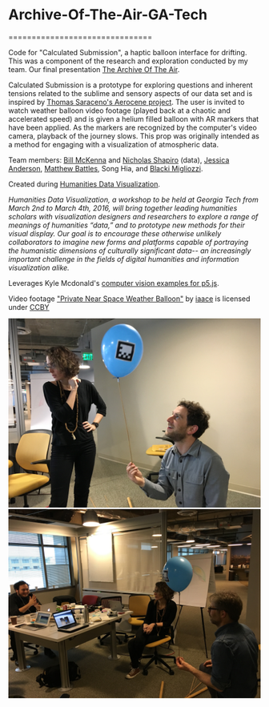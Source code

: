 # Archive-Of-The-Air-GA-Tech
===============================

Code for "Calculated Submission", a haptic balloon interface for drifting. This was a component of the research and exploration conducted by my team. Our final presentation <a href="https://github.com/SongHia/Archive-Of-The-Air-GA-Tech/blob/master/presentation.pdf">The Archive Of The Air</a>.

Calculated Submission is a prototype for exploring questions and inherent tensions related to the sublime and sensory aspects of our data set and is inspired by <a href="http://www.aerocene.com/">Thomas Saraceno's Aerocene project</a>. The user is invited to watch weather balloon video footage (played back at a chaotic and accelerated speed) and is given a helium filled balloon with AR markers that have been applied. As the markers are recognized by the computer's video camera, playback of the journey slows. This prop was originally intended as a method for engaging with a visualization of atmospheric data.

Team members: <a href="http://mit.academia.edu/BillMcKenna">Bill McKenna</a> and <a href="https://chemheritage.academia.edu/NickShapiro">Nicholas Shapiro</a> (data), <a href="http://www.jessicology.com/">Jessica Anderson</a>, <a href="http://metalab.harvard.edu/people/">Matthew Battles</a>, Song Hia, and <a href="http://blacki.info/">Blacki Migliozzi</a>.

Created during <a href="http://humanitiesvis.lmc.gatech.edu/">Humanities Data Visualization</a>.

<em>Humanities Data Visualization, a workshop to be held at Georgia Tech from March 2nd to March 4th, 2016, will bring together leading humanities scholars with visualization designers and researchers to explore a range of meanings of humanities “data,” and to prototype new methods for their visual display. Our goal is to encourage these otherwise unlikely collaborators to imagine new forms and platforms capable of portraying the humanistic dimensions of culturally significant data-- an increasingly important challenge in the fields of digital humanities and information visualization alike.</em>


Leverages Kyle Mcdonald's <a href="https://github.com/kylemcdonald/cv-examples">computer vision examples for p5.js</a>.

Video footage <a href="https://www.youtube.com/watch?v=lIwUyskXkYM">"Private Near Space Weather Balloon"</a> by <a href="https://www.youtube.com/channel/UCjeCd8DgMf2yWU3yhAOV5UA">iaace</a> is licensed under <a href="http://creativecommons.org/licenses/by/2.0/">CCBY</a>


<img src="https://raw.githubusercontent.com/SongHia/Archive-Of-The-Air-GA-Tech/master/photos/02_testing.jpg">

<img src="https://raw.githubusercontent.com/SongHia/Archive-Of-The-Air-GA-Tech/master/photos/04_testing.jpg">